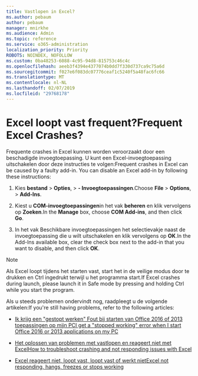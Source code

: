 ```yaml
---
title: Vastlopen in Excel?
ms.author: pebaum
author: pebaum
manager: mnirkhe
ms.audience: Admin
ms.topic: reference
ms.service: o365-administration
localization_priority: Priority
ROBOTS: NOINDEX, NOFOLLOW
ms.custom: 0ba48253-6088-4c95-94d8-815753c46c4c
ms.openlocfilehash: aeeb3f4394e4377074b0dd7f330d737ca9c75a6d
ms.sourcegitcommit: f027e6f083dc07776ceaf1c5240f5a48fac6fc66
ms.translationtype: MT
ms.contentlocale: nl-NL
ms.lasthandoff: 02/07/2019
ms.locfileid: "29768178"
---
```

# <a name="frequent-excel-crashes"></a><span data-ttu-id="00d57-102">Excel loopt vast frequent?</span><span class="sxs-lookup"><span data-stu-id="00d57-102">Frequent Excel Crashes?</span></span>

<span data-ttu-id="00d57-p101">Frequente crashes in Excel kunnen worden veroorzaakt door een beschadigde invoegtoepassing. U kunt een Excel-invoegtoepassing uitschakelen door deze instructies te volgen:</span><span class="sxs-lookup"><span data-stu-id="00d57-p101">Frequent crashes in Excel can be caused by a faulty add-in. You can disable an Excel add-in by following these instructions:</span></span>
  
1. <span data-ttu-id="00d57-105">Kies **bestand** \> **Opties**, \> **- Invoegtoepassingen**.</span><span class="sxs-lookup"><span data-stu-id="00d57-105">Choose **File** \> **Options**, \> **Add-Ins**.</span></span>
    
2. <span data-ttu-id="00d57-106">Kiest u **COM-invoegtoepassingen**in het vak **beheren** en klik vervolgens op **Zoeken**.</span><span class="sxs-lookup"><span data-stu-id="00d57-106">In the **Manage** box, choose **COM Add-ins**, and then click **Go**.</span></span>
    
3. <span data-ttu-id="00d57-107">In het vak Beschikbare invoegtoepassingen het selectievakje naast de invoegtoepassing die u wilt uitschakelen en klik vervolgens op **OK**.</span><span class="sxs-lookup"><span data-stu-id="00d57-107">In the Add-Ins available box, clear the check box next to the add-in that you want to disable, and then click **OK**.</span></span>
    
> [!NOTE]
> <span data-ttu-id="00d57-108">Als Excel loopt tijdens het starten vast, start het in de veilige modus door te drukken en Ctrl ingedrukt terwijl u het programma start.</span><span class="sxs-lookup"><span data-stu-id="00d57-108">If Excel crashes during launch, please launch it in Safe mode by pressing and holding Ctrl while you start the program.</span></span> 
  
<span data-ttu-id="00d57-109">Als u steeds problemen ondervindt nog, raadpleegt u de volgende artikelen:</span><span class="sxs-lookup"><span data-stu-id="00d57-109">If you're still having problems, refer to the following articles:</span></span>
  
- [<span data-ttu-id="00d57-110">Ik krijg een "gestopt werken" Fout bij starten van Office 2016 of 2013 toepassingen op mijn PC</span><span class="sxs-lookup"><span data-stu-id="00d57-110">I get a "stopped working" error when I start Office 2016 or 2013 applications on my PC</span></span>](https://support.office.com/article/52bd7985-4e99-4a35-84c8-2d9b8301a2fa.aspx)
    
- [<span data-ttu-id="00d57-111">Het oplossen van problemen met vastlopen en reageert niet met Excel</span><span class="sxs-lookup"><span data-stu-id="00d57-111">How to troubleshoot crashing and not responding issues with Excel</span></span>](https://support.microsoft.com/help/2758592/how-to-troubleshoot-crashing-and-not-responding-issues-with-excel)
    
- [<span data-ttu-id="00d57-112">Excel reageert niet, loopt vast, loopt vast of werkt niet</span><span class="sxs-lookup"><span data-stu-id="00d57-112">Excel not responding, hangs, freezes or stops working</span></span>](https://support.office.com/article/37e7d3c9-9e84-40bf-a805-4ca6853a1ff4.aspx)
    
